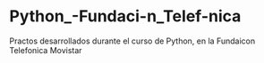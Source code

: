 # Python_-Fundaci-n_Telef-nica
Practos desarrollados durante el curso de Python, en la Fundaicon Telefonica Movistar
